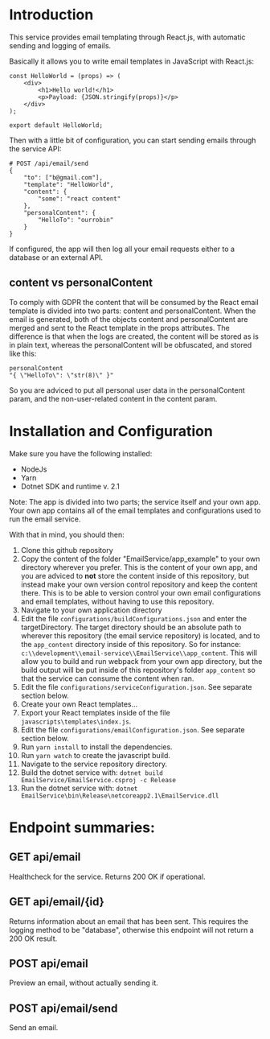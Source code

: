 # Introduction

This service provides email templating through React.js, with automatic sending and logging of emails.

Basically it allows you to write email templates in JavaScript with React.js:

```
const HelloWorld = (props) => (
	<div>
		<h1>Hello world!</h1>
		<p>Payload: {JSON.stringify(props)}</p>
	</div>
);

export default HelloWorld;
```

Then with a little bit of configuration, you can start sending emails through the service API:

```
# POST /api/email/send
{
	"to": ["b@gmail.com"],
	"template": "HelloWorld",
	"content": {
		"some": "react content"
	},
	"personalContent": {
		"HelloTo": "ourrobin"
	}
}
```

If configured, the app will then log all your email requests either to a database or an external API.

## content vs personalContent

To comply with GDPR the content that will be consumed by the React email template is divided into two parts: content and personalContent. When the email is generated, both of the objects content and personalContent are merged and sent to the React template in the props attributes. The difference is that when the logs are created, the content will be stored as is in plain text, whereas the personalContent will be obfuscated, and stored like this:

```
personalContent
"{ \"HelloTo\": \"str(8)\" }"
```

So you are adviced to put all personal user data in the personalContent param, and the non-user-related content in the content param.


# Installation and Configuration

Make sure you have the following installed:

* NodeJs
* Yarn
* Dotnet SDK and runtime v. 2.1

Note: The app is divided into two parts; the service itself and your own app. Your own app contains all of the email templates and configurations used to run the email service.

With that in mind, you should then:

1. Clone this github repository
2. Copy the content of the folder "EmailService/app_example" to your own directory wherever you prefer. This is the content of your own app, and you are adviced to __not__ store the content inside of this repository, but instead make your own version control repository and keep the content there. This is to be able to version control your own email configurations and email templates, without having to use this repository.
3. Navigate to your own application directory
4. Edit the file `configurations/buildConfigurations.json` and enter the targetDirectory. The target directory should be an absolute path to wherever this repository (the email service repository) is located, and to the `app_content` directory inside of this repository. So for instance: `c:\\development\\email-service\\EmailService\\app_content`. This will allow you to build and run webpack from your own app directory, but the build output will be put inside of this repository's folder `app_content` so that the service can consume the content when ran.
5. Edit the file `configurations/serviceConfiguration.json`. See separate section below.
5. Create your own React templates...
5. Export your React templates inside of the file `javascripts\templates\index.js`.
5. Edit the file `configurations/emailConfiguration.json`. See separate section below.
5. Run `yarn install` to install the dependencies.
5. Run `yarn watch` to create the javascript build.
5. Navigate to the service repository directory.
5. Build the dotnet service with: `dotnet build EmailService/EmailService.csproj -c Release`
5. Run the dotnet service with: `dotnet EmailService\bin\Release\netcoreapp2.1\EmailService.dll`


# Endpoint summaries:

## GET api/email

Healthcheck for the service. Returns 200 OK if operational.

## GET api/email/{id}

Returns information about an email that has been sent.
This requires the logging method to be "database", otherwise this endpoint will not return a 200 OK result.

## POST api/email

Preview an email, without actually sending it.

## POST api/email/send

Send an email.